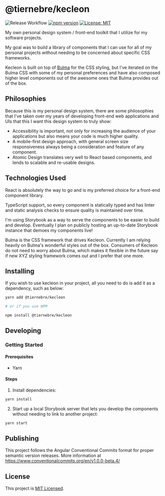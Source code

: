# @tiernebre/kecleon

![Release Workflow](https://github.com/Tiernebre/kecleon/workflows/Release/badge.svg)
[![npm version](https://badge.fury.io/js/%40tiernebre%2Fkecleon.svg)](https://www.npmjs.com/package/@tiernebre/kecleon)
[![License: MIT](https://img.shields.io/badge/License-MIT-yellow.svg)](./LICENSE)

My own personal design system / front-end toolkit that I utilize for my
software projects.

My goal was to build a library of components that I can use
for all of my personal projects without needing to be concerned
about specific CSS frameworks.

Kecleon is built on top of [Bulma](https://bulma.io/) for the CSS
styling, but I've iterated on the Bulma CSS with some of my personal
preferences and have also composed higher level components out of
the awesome ones that Bulma provides out of the box.

## Philosophies

Because this is my personal design system, there are some philosophies
that I've taken over my years of developing front-end web applications
and UIs that this I want this design system to truly show:

- Accessibility is important, not only for increasing the audience of
  your applications but also means your code is much higher quality.
- A mobile-first design approach, with general screen size responsiveness
  always being a consideration and feature of any component.
- Atomic Design translates very well to React based components, and
  lends to scalable and re-usable designs.

## Technologies Used

React is absolutely the way to go and is my preferred choice for a
front-end component library.

TypeScript support, so every component is statically typed and has
linter and static analysis checks to ensure quality is maintained
over time.

I'm using Storybook as a way to serve the components to be easier
to build and develop. Eventually I plan on publicly hosting an
up-to-date Storybook instance that demoes my components live!

Bulma is the CSS framework that drives Kecleon. Currently I am
relying heavily on Bulma's wonderful styles out of the box. Consumers
of Kecleon do not need to worry about Bulma, which makes it flexible
in the future say if new XYZ styling framework comes out and
I prefer that one more.

## Installing

If you wish to use kecleon in your project, all you need to do
is add it as a dependency, such as below:

```sh
yarn add @tiernebre/kecleon

# or if you use NPM

npm install @tiernebre/kecleon
```

## Developing

### Getting Started

#### Prerequisites

- Yarn

#### Steps

1. Install dependencies:

```sh
yarn install
```

2. Start up a local Storybook server that lets you develop the components without
   needing to link to another project:

```sh
yarn start
```

## Publishing

This project follows the Angular Conventional Commits format for proper semantic version
releases. More information at https://www.conventionalcommits.org/en/v1.0.0-beta.4/

## License

This project is [MIT Licensed](./LICENSE).
